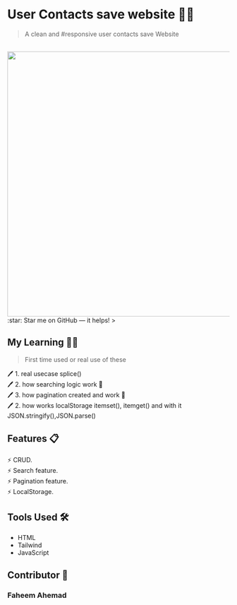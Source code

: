 #  User Contacts save website 📔👤
> A clean and #responsive user contacts save Website 
<br>
<img src='' width="600px">
:star: Star me on GitHub — it helps!
>
<br>

## My Learning 📗🔖
> First time used or real use of these
> 
🖊️ 1. real usecase splice() <br>
🖊️ 2. how searching logic work 🔎 <br>
🖊️ 3. how pagination created and work 🔢 <br>
🖊️ 2. how works localStorage itemset(), itemget() and with it  JSON.stringify(),JSON.parse() <br>


## Features 📋
⚡️ CRUD.<br>
⚡️ Search feature.<br>
⚡️ Pagination feature.<br>
⚡️ LocalStorage.<br>



## Tools Used 🛠️
*  HTML
*  Tailwind
*  JavaScript

## Contributor 🤝
### Faheem Ahemad
